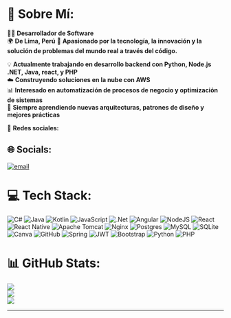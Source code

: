 # 💫 **Sobre Mí:**  
👨‍💻 **Desarrollador de Software**  
🌍 **De Lima, Perú** 
🚀 **Apasionado por la tecnología, la innovación y la solución de problemas del mundo real a través del código.**  

💡 **Actualmente trabajando en desarrollo backend con Python, Node.js .NET, Java, react, y PHP**  
☁️ **Construyendo soluciones en la nube con AWS**  
📊 **Interesado en automatización de procesos de negocio y optimización de sistemas**  
🌱 **Siempre aprendiendo nuevas arquitecturas, patrones de diseño y mejores prácticas**  

📢 **Redes sociales:**    <br>


## 🌐 Socials:
[![email](https://img.shields.io/badge/Email-D14836?logo=gmail&logoColor=white)](mailto:josepintadoyamo@gmail.com) 

# 💻 Tech Stack:
![C#](https://img.shields.io/badge/c%23-%23239120.svg?style=for-the-badge&logo=csharp&logoColor=white) ![Java](https://img.shields.io/badge/java-%23ED8B00.svg?style=for-the-badge&logo=openjdk&logoColor=white) ![Kotlin](https://img.shields.io/badge/kotlin-%237F52FF.svg?style=for-the-badge&logo=kotlin&logoColor=white) ![JavaScript](https://img.shields.io/badge/javascript-%23323330.svg?style=for-the-badge&logo=javascript&logoColor=%23F7DF1E) ![.Net](https://img.shields.io/badge/.NET-5C2D91?style=for-the-badge&logo=.net&logoColor=white) ![Angular](https://img.shields.io/badge/angular-%23DD0031.svg?style=for-the-badge&logo=angular&logoColor=white) ![NodeJS](https://img.shields.io/badge/node.js-6DA55F?style=for-the-badge&logo=node.js&logoColor=white) ![React](https://img.shields.io/badge/react-%2320232a.svg?style=for-the-badge&logo=react&logoColor=%2361DAFB) ![React Native](https://img.shields.io/badge/react_native-%2320232a.svg?style=for-the-badge&logo=react&logoColor=%2361DAFB) ![Apache Tomcat](https://img.shields.io/badge/apache%20tomcat-%23F8DC75.svg?style=for-the-badge&logo=apache-tomcat&logoColor=black) ![Nginx](https://img.shields.io/badge/nginx-%23009639.svg?style=for-the-badge&logo=nginx&logoColor=white) ![Postgres](https://img.shields.io/badge/postgres-%23316192.svg?style=for-the-badge&logo=postgresql&logoColor=white) ![MySQL](https://img.shields.io/badge/mysql-4479A1.svg?style=for-the-badge&logo=mysql&logoColor=white) ![SQLite](https://img.shields.io/badge/sqlite-%2307405e.svg?style=for-the-badge&logo=sqlite&logoColor=white) ![Canva](https://img.shields.io/badge/Canva-%2300C4CC.svg?style=for-the-badge&logo=Canva&logoColor=white) ![GitHub](https://img.shields.io/badge/github-%23121011.svg?style=for-the-badge&logo=github&logoColor=white) ![Spring](https://img.shields.io/badge/spring-%236DB33F.svg?style=for-the-badge&logo=spring&logoColor=white) ![JWT](https://img.shields.io/badge/JWT-black?style=for-the-badge&logo=JSON%20web%20tokens) ![Bootstrap](https://img.shields.io/badge/bootstrap-%238511FA.svg?style=for-the-badge&logo=bootstrap&logoColor=white) ![Python](https://img.shields.io/badge/python-3670A0?style=for-the-badge&logo=python&logoColor=ffdd54) ![PHP](https://img.shields.io/badge/php-%23777BB4.svg?style=for-the-badge&logo=php&logoColor=white)
# 📊 GitHub Stats:
![](https://github-readme-stats.vercel.app/api?username=RayNormnan20&theme=dark&hide_border=false&include_all_commits=false&count_private=false)<br/>
![](https://nirzak-streak-stats.vercel.app/?user=RayNormnan20&theme=dark&hide_border=false)<br/>
![](https://github-readme-stats.vercel.app/api/top-langs/?username=RayNormnan20&theme=dark&hide_border=false&include_all_commits=false&count_private=false&layout=compact)

<!-- ### 🔝 Top Contributed Repo -->
<!-- ![](https://github-contributor-stats.vercel.app/api?username=RayNormnan20&limit=5&theme=dark&combine_all_yearly_contributions=true)-->

---
<!-- [![](https://visitcount.itsvg.in/api?id=RayNormnan20&icon=0&color=0)](https://visitcount.itsvg.in)-->

<!-- Proudly created with GPRM ( https://gprm.itsvg.in ) -->
